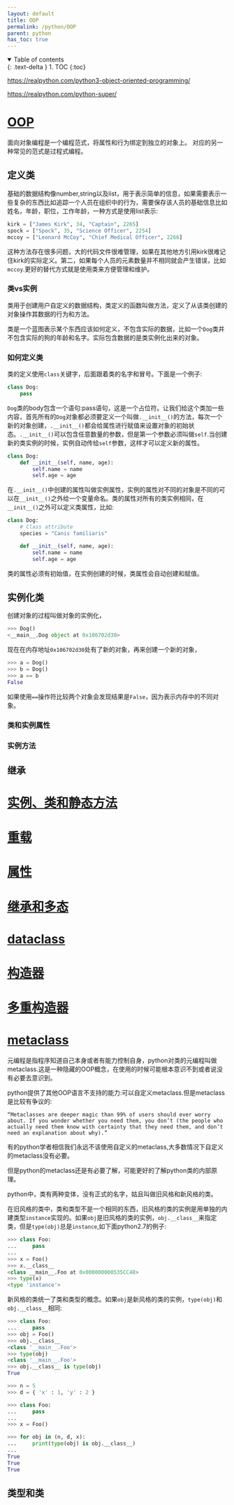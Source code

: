 ```yaml
---
layout: default
title: OOP
permalink: /python/OOP
parent: python
has_toc: true
---
```

<details open markdown="block">
  <summary>
    Table of contents
  </summary>
  {: .text-delta }
1. TOC
{:toc}
</details>


https://realpython.com/python3-object-oriented-programming/

https://realpython.com/python-super/

# [OOP](https://realpython.com/python3-object-oriented-programming/)
面向对象编程是一个编程范式，将属性和行为绑定到独立的对象上。
对应的另一种常见的范式是过程式编程。
## 定义类
基础的数据结构像number,string以及list，用于表示简单的信息，如果需要表示一些复杂的东西比如追踪一个人员在组织中的行为，需要保存该人员的基础信息比如姓名，年龄，职位，工作年龄，一种方式是使用list表示:

```py
kirk = ["James Kirk", 34, "Captain", 2265]
spock = ["Spock", 35, "Science Officer", 2254]
mccoy = ["Leonard McCoy", "Chief Medical Officer", 2266]
```
这种方法存在很多问题，大的代码文件很难管理，如果在其他地方引用kirk很难记住kirk的实际定义。第二，如果每个人员的元素数量并不相同就会产生错误，比如`mccoy`.更好的替代方式就是使用类来方便管理和维护。

### 类vs实例
类用于创建用户自定义的数据结构，类定义的函数叫做方法，定义了从该类创建的对象操作其数据的行为和方法。

类是一个蓝图表示某个东西应该如何定义，不包含实际的数据，比如一个`Dog`类并不包含实际的狗的年龄和名字。实际包含数据的是类实例化出来的对象。

### 如何定义类
类的定义使用`class`关键字，后面跟着类的名字和冒号。下面是一个例子:

```py
class Dog:
    pass
```
`Dog`类的body包含一个语句:pass语句，这是一个占位符。让我们给这个类加一些内容，首先所有的`Dog`对象都必须要定义一个叫做`.__init__()`的方法，每次一个新的对象创建，`.__init__()`都会给属性进行赋值来设置对象的初始状态。`.__init__()`可以包含任意数量的参数，但是第一个参数必须叫做`self`.当创建新的类实例的时候，实例自动传给`self`参数，这样才可以定义新的属性。

```py
class Dog:
    def __init__(self, name, age):
        self.name = name
        self.age = age
```
在`.__init__()`中创建的属性叫做实例属性，实例的属性对不同的对象是不同的可以在`__init__()`之外给一个变量命名。类的属性对所有的类实例相同，在`__init__()`之外可以定义类属性，比如:

```py
class Dog:
    # Class attribute
    species = "Canis familiaris"

    def __init__(self, name, age):
        self.name = name
        self.age = age
```
类的属性必须有初始值，在实例创建的时候，类属性会自动创建和赋值。

## 实例化类
创建对象的过程叫做对象的实例化，

```py
>>> Dog()
<__main__.Dog object at 0x106702d30>
```
现在在内存地址`0x106702d30`处有了新的对象，再来创建一个新的对象，

```py
>>> a = Dog()
>>> b = Dog()
>>> a == b
False
```
如果使用`==`操作符比较两个对象会发现结果是`False`，因为表示内存中的不同对象。

### 类和实例属性


### 实例方法




## 继承


# [实例、类和静态方法](https://realpython.com/instance-class-and-static-methods-demystified/)



# [重载](https://realpython.com/operator-function-overloading/)


# [属性](https://realpython.com/python-property/)



# [继承和多态](https://realpython.com/inheritance-composition-python/)



# [dataclass](https://realpython.com/python-data-classes/)



# [构造器](https://realpython.com/python-class-constructor/)



# [多重构造器](https://realpython.com/python-multiple-constructors/)




# [metaclass](https://realpython.com/python-metaclasses/)

元编程是指程序知道自己本身或者有能力控制自身，python对类的元编程叫做metaclass.这是一种隐藏的OOP概念，在使用的时候可能根本意识不到或者说没有必要去意识到。

python提供了其他OOP语言不支持的能力:可以自定义metaclass.但是metaclass是比较有争议的:

```
“Metaclasses are deeper magic than 99% of users should ever worry about. If you wonder whether you need them, you don’t (the people who actually need them know with certainty that they need them, and don’t need an explanation about why).”
```

有的python学者相信我们永远不该使用自定义的metaclass,大多数情况下自定义的metaclass没有必要。

但是python的metaclass还是有必要了解，可能更好的了解python类的内部原理。

python中，类有两种变体，没有正式的名字，姑且叫做旧风格和新风格的类。

在旧风格的类中，类和类型不是一个相同的东西，旧风格的类的实例是用单独的内建类型`instance`实现的。如果`obj`是旧风格的类的实例，`obj.__class__`来指定类，但是`type(obj)`总是`instance`,如下面python2.7的例子:

```py
>>> class Foo:
...     pass
...
>>> x = Foo()
>>> x.__class__
<class __main__.Foo at 0x000000000535CC48>
>>> type(x)
<type 'instance'>
```

新风格的类统一了类和类型的概念。如果`obj`是新风格的类的实例，`type(obj)`和`obj.__class__`相同:

```py
>>> class Foo:
...     pass
>>> obj = Foo()
>>> obj.__class__
<class '__main__.Foo'>
>>> type(obj)
<class '__main__.Foo'>
>>> obj.__class__ is type(obj)
True
```

```py
>>> n = 5
>>> d = { 'x' : 1, 'y' : 2 }

>>> class Foo:
...     pass
...
>>> x = Foo()

>>> for obj in (n, d, x):
...     print(type(obj) is obj.__class__)
...
True
True
True
```

## 类型和类